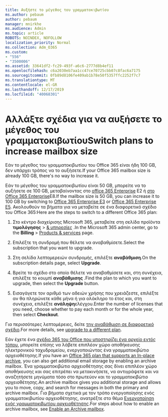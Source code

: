 ```yaml
---
title: Αυξήστε το μέγεθος του γραμματοκιβωτίου
ms.author: pebaum
author: pebaum
manager: mnirkhe
ms.audience: Admin
ms.topic: article
ROBOTS: NOINDEX, NOFOLLOW
localization_priority: Normal
ms.collection: Adm_O365
ms.custom:
- "556"
- "3500006"
ms.assetid: 33641df2-fc29-493f-a6c6-2777d8b4ef11
ms.openlocfilehash: c6a2030eb7aa1cc47ce70725cbb07c8fac6a7175
ms.sourcegitcommit: 0fb89d8106fe409ab1b78e50f5357ffc2252f7c7
ms.translationtype: MT
ms.contentlocale: el-GR
ms.lasthandoff: 12/17/2019
ms.locfileid: "40068301"
---
```

# <a name="switch-plans-to-increase-mailbox-size"></a><span data-ttu-id="4fb6e-102">Αλλάξτε σχέδια για να αυξήσετε το μέγεθος του γραμματοκιβωτίου</span><span class="sxs-lookup"><span data-stu-id="4fb6e-102">Switch plans to increase mailbox size</span></span>

<span data-ttu-id="4fb6e-103">Εάν το μέγεθος του γραμματοκιβωτίου του Office 365 είναι ήδη 100 GB, δεν υπάρχει τρόπος να το αυξήσετε.</span><span class="sxs-lookup"><span data-stu-id="4fb6e-103">If your Office 365 mailbox size is already 100 GB, there's no way to increase it.</span></span>
  
<span data-ttu-id="4fb6e-104">Εάν το μέγεθος του γραμματοκιβωτίου είναι 50 GB, μπορείτε να το αυξήσετε σε 100 GB, μεταβαίνοντας στο [office 365 Enterprise](https://products.office.com/business/office-365-enterprise-e3-business-software) Ε2 ή [στο Office 365 Enterprise](https://products.office.com/business/office-365-enterprise-e5-business-software)Ε8.</span><span class="sxs-lookup"><span data-stu-id="4fb6e-104">If the mailbox size is 50 GB, you can increase it to 100 GB by switching to [Office 365 Enterprise E3](https://products.office.com/business/office-365-enterprise-e3-business-software) or [Office 365 Enterprise E5](https://products.office.com/business/office-365-enterprise-e5-business-software).</span></span> <span data-ttu-id="4fb6e-105">Ακολουθούν τα βήματα για να μεταβείτε σε ένα διαφορετικό σχέδιο του Office 365:</span><span class="sxs-lookup"><span data-stu-id="4fb6e-105">Here are the steps to switch to a different Office 365 plan:</span></span>
  
1. <span data-ttu-id="4fb6e-106">Στο κέντρο διαχείρισης Microsoft 365, μεταβείτε στη σελίδα προϊόντα **τιμολόγησης** \> [& υπηρεσίες](https://go.microsoft.com/fwlink/p/?linkid=842054) .</span><span class="sxs-lookup"><span data-stu-id="4fb6e-106">In the Microsoft 365 admin center, go to the **Billing** \> [Products & services](https://go.microsoft.com/fwlink/p/?linkid=842054) page.</span></span>

2. <span data-ttu-id="4fb6e-107">Επιλέξτε τη συνδρομή που θέλετε να αναβαθμίσετε.</span><span class="sxs-lookup"><span data-stu-id="4fb6e-107">Select the subscription that you want to upgrade.</span></span>

3. <span data-ttu-id="4fb6e-108">Στη σελίδα λεπτομερειών συνδρομής, επιλέξτε **αναβάθμιση**.</span><span class="sxs-lookup"><span data-stu-id="4fb6e-108">On the subscription details page, select **Upgrade**.</span></span>

4. <span data-ttu-id="4fb6e-109">Βρείτε το σχέδιο στο οποίο θέλετε να αναβαθμίσετε και, στη συνέχεια, επιλέξτε το κουμπί **αναβάθμισης** .</span><span class="sxs-lookup"><span data-stu-id="4fb6e-109">Find the plan to which you want to upgrade, then select the **Upgrade** button.</span></span>

5. <span data-ttu-id="4fb6e-110">Εισαγάγετε τον αριθμό των αδειών χρήσης που χρειάζεστε, επιλέξτε αν θα πληρώνετε κάθε μήνα ή για ολόκληρο το έτος και, στη συνέχεια, επιλέξτε **ανάληψη**ελέγχου.</span><span class="sxs-lookup"><span data-stu-id="4fb6e-110">Enter the number of licenses that you need, choose whether to pay each month or for the whole year, then select **Checkout**.</span></span>

<span data-ttu-id="4fb6e-111">Για περισσότερες λεπτομέρειες, δείτε [την αναβάθμιση σε διαφορετικό σχέδιο](https://docs.microsoft.com/office365/admin/subscriptions-and-billing/upgrade-to-different-plan).</span><span class="sxs-lookup"><span data-stu-id="4fb6e-111">For more details, see [upgrade to a different plan](https://docs.microsoft.com/office365/admin/subscriptions-and-billing/upgrade-to-different-plan).</span></span>

<span data-ttu-id="4fb6e-112">Εάν έχετε ένα [σχέδιο 365 του Office που υποστηρίζει ένα αρχείο εντός τόπου](https://docs.microsoft.com/office365/servicedescriptions/exchange-online-archiving-service-description/exchange-online-archiving-service-description), μπορείτε επίσης να λάβετε επιπλέον χώρο αποθήκευσης ηλεκτρονικού ταχυδρομείου, ενεργοποιώντας ένα γραμματοκιβώτιο αρχειοθέτησης.</span><span class="sxs-lookup"><span data-stu-id="4fb6e-112">If you have an [Office 365 plan that supports an In-place archive](https://docs.microsoft.com/office365/servicedescriptions/exchange-online-archiving-service-description/exchange-online-archiving-service-description), you can also get additional email storage by enabling an archive mailbox.</span></span> <span data-ttu-id="4fb6e-113">Ένα γραμματοκιβώτιο αρχειοθέτησης σας δίνει επιπλέον χώρο αποθήκευσης και σας επιτρέπει να μετακινήσετε, να αντιγράψετε και να αναζητήσετε μηνύματα τόσο στο πρωτεύον και το γραμματοκιβώτιο αρχειοθέτησης.</span><span class="sxs-lookup"><span data-stu-id="4fb6e-113">An archive mailbox gives you additional storage and allows you to move, copy, and search for messages in both the primary and archive mailbox.</span></span> <span data-ttu-id="4fb6e-114">Για βήματα σχετικά με τον τρόπο ενεργοποίησης ενός γραμματοκιβωτίου αρχειοθέτησης, ανατρέξτε στο θέμα [Ενεργοποίηση ενός γραμματοκιβωτίου αρχειοθέτησης](https://docs.microsoft.com/office365/securitycompliance/enable-archive-mailboxes).</span><span class="sxs-lookup"><span data-stu-id="4fb6e-114">For steps about how to enable an archive mailbox, see [Enable an Archive mailbox](https://docs.microsoft.com/office365/securitycompliance/enable-archive-mailboxes).</span></span>